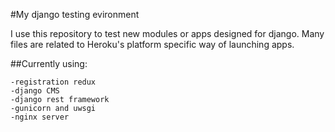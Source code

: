 #My django testing evironment

I use this repository to test new modules or apps designed for django. Many files are related to Heroku's platform specific way of launching apps.

##Currently using:

    -registration redux
    -django CMS
    -django rest framework
    -gunicorn and uwsgi
    -nginx server
     